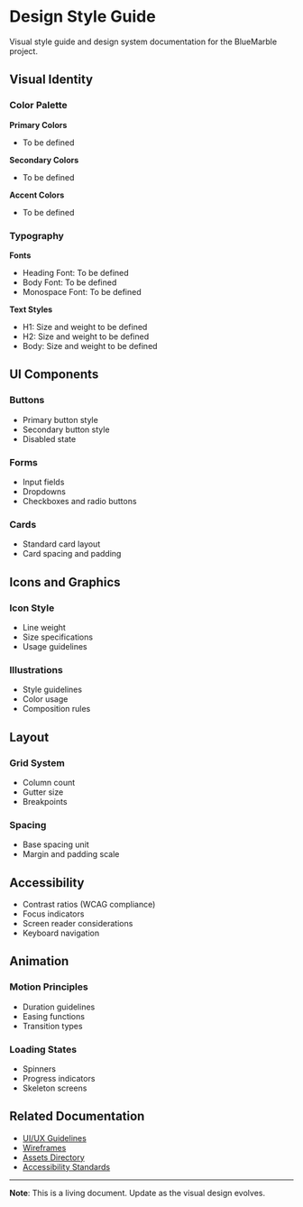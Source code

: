 # Design Style Guide

Visual style guide and design system documentation for the BlueMarble project.

## Visual Identity

### Color Palette

**Primary Colors**
- To be defined

**Secondary Colors**
- To be defined

**Accent Colors**
- To be defined

### Typography

**Fonts**
- Heading Font: To be defined
- Body Font: To be defined
- Monospace Font: To be defined

**Text Styles**
- H1: Size and weight to be defined
- H2: Size and weight to be defined
- Body: Size and weight to be defined

## UI Components

### Buttons
- Primary button style
- Secondary button style
- Disabled state

### Forms
- Input fields
- Dropdowns
- Checkboxes and radio buttons

### Cards
- Standard card layout
- Card spacing and padding

## Icons and Graphics

### Icon Style
- Line weight
- Size specifications
- Usage guidelines

### Illustrations
- Style guidelines
- Color usage
- Composition rules

## Layout

### Grid System
- Column count
- Gutter size
- Breakpoints

### Spacing
- Base spacing unit
- Margin and padding scale

## Accessibility

- Contrast ratios (WCAG compliance)
- Focus indicators
- Screen reader considerations
- Keyboard navigation

## Animation

### Motion Principles
- Duration guidelines
- Easing functions
- Transition types

### Loading States
- Spinners
- Progress indicators
- Skeleton screens

## Related Documentation

- [UI/UX Guidelines](../docs/ui-ux/ui-guidelines.md)
- [Wireframes](./wireframes/)
- [Assets Directory](../assets/)
- [Accessibility Standards](../docs/ui-ux/accessibility.md)

---

**Note**: This is a living document. Update as the visual design evolves.
